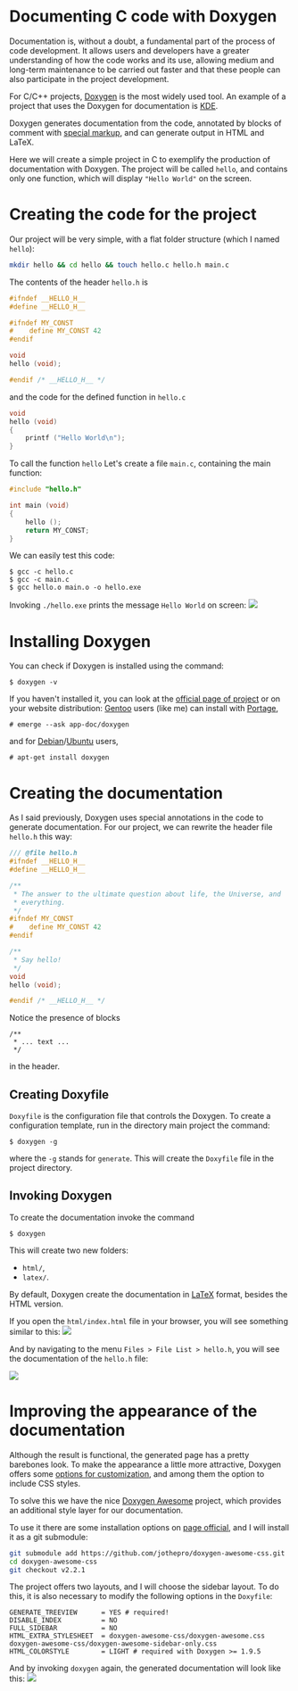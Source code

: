 # Documenting C code with Doxygen

Documentation is, without a doubt, a fundamental part of the process of code
development. It allows users and developers have a greater understanding of how
the code works and its use, allowing medium and long-term maintenance to be
carried out faster and that these people can also participate in the project
development.

For C/C++ projects, [Doxygen](https://www.doxygen.nl/) is the most widely used
tool. An example of a project that uses the Doxygen for documentation is
[KDE](https://kde.org/).

Doxygen generates documentation from the code, annotated by blocks of comment
with [special markup](https://www.doxygen.nl/manual/docblocks.html#specialblock),
and can generate output in HTML and LaTeX.

Here we will create a simple project in C to exemplify the production of
documentation with Doxygen. The project will be called `hello`, and
contains only one function, which will display `"Hello World"` on the
screen.

# Creating the code for the project

Our project will be very simple, with a flat folder structure (which I named `hello`):

``` {.bash org-language="sh"}
mkdir hello && cd hello && touch hello.c hello.h main.c
```

The contents of the header `hello.h` is

``` {.c org-language="C"}
#ifndef __HELLO_H__
#define __HELLO_H__

#ifndef MY_CONST
#    define MY_CONST 42
#endif

void
hello (void);

#endif /* __HELLO_H__ */
```

and the code for the defined function in `hello.c`

``` {.c org-language="C"}
void
hello (void)
{
    printf ("Hello World\n");
}
```

To call the function `hello` Let's create a file 
`main.c`, containing the main function:

``` {.c org-language="C"}
#include "hello.h"

int main (void)
{
    hello ();
    return MY_CONST;
}
```

We can easily test this code:

``` example
$ gcc -c hello.c 
$ gcc -c main.c 
$ gcc hello.o main.o -o hello.exe
```

Invoking `./hello.exe` prints the message
`Hello World` on screen:
![](./Images/Screenshot_20230928_231256.png)

# Installing Doxygen

You can check if Doxygen is installed using the command:

``` example
$ doxygen -v
```

If you haven't installed it, you can look at the [official page of
project](https://www.doxygen.nl/manual/install.html) or on your website
distribution: [Gentoo](https://www.gentoo.org/) users (like me) can install with
[Portage](https://wiki.gentoo.org/wiki/Portage),

``` example
# emerge --ask app-doc/doxygen
```

and for 
[Debian](https://www.debian.org/index.pt.html)/[Ubuntu](https://ubuntu.com/) users,

``` example
# apt-get install doxygen
```

# Creating the documentation

As I said previously, Doxygen uses special annotations in the
code to generate documentation. For our project, we can rewrite the header file
`hello.h` this way:

``` {.c org-language="C"}
/// @file hello.h
#ifndef __HELLO_H__
#define __HELLO_H__

/**
 * The answer to the ultimate question about life, the Universe, and
 * everything.
 */
#ifndef MY_CONST
#    define MY_CONST 42
#endif

/**
 * Say hello!
 */
void
hello (void);

#endif /* __HELLO_H__ */
```

Notice the presence of blocks

``` example
/**
 * ... text ...
 */
```

in the header.

## Creating Doxyfile

`Doxyfile` is the configuration file that controls the
Doxygen. To create a configuration template, run in the directory main project the command:


``` example
$ doxygen -g
```

where the `-g` stands for `generate`. This will create the
`Doxyfile` file in the project directory.

## Invoking Doxygen

To create the documentation invoke the command 

``` example
$ doxygen
```

This will create two new folders:

-   `html/`,
-   `latex/`.

By default, Doxygen create the documentation in
[LaTeX](https://www.latex-project.org/) format, besides the HTML version.

If you open the `html/index.html` file in your browser, you will see
something similar to this:
![](Images/Screenshot_20230928_235627.png)

And by navigating to the menu `Files > File List > hello.h`, you will see
the documentation of the `hello.h` file:

![](Images/Screenshot_20230928_235317.png)

# Improving the appearance of the documentation

Although the result is functional, the generated page has a pretty barebones look.
To make the appearance a little more attractive, Doxygen offers some [options for
customization](https://www.doxygen.nl/manual/customize.html), and among them
the option to include CSS styles.

To solve this we have the nice [Doxygen
Awesome](https://jothepro.github.io/doxygen-awesome-css/) project, which provides an additional
style layer for our documentation.

To use it there are some installation options on [page
official](https://jothepro.github.io/doxygen-awesome-css/index.html#autotoc_md10),
and I will install it as a git submodule:

``` {.bash org-language="sh"}
git submodule add https://github.com/jothepro/doxygen-awesome-css.git
cd doxygen-awesome-css
git checkout v2.2.1
```

The project offers two layouts, and I will choose the sidebar layout. To do
this, it is also necessary to modify the following options in the
`Doxyfile`:

``` example
GENERATE_TREEVIEW      = YES # required!
DISABLE_INDEX          = NO
FULL_SIDEBAR           = NO
HTML_EXTRA_STYLESHEET  = doxygen-awesome-css/doxygen-awesome.css doxygen-awesome-css/doxygen-awesome-sidebar-only.css
HTML_COLORSTYLE        = LIGHT # required with Doxygen >= 1.9.5
```

And by invoking `doxygen` again, the generated documentation will look
like this: ![](Images/Screenshot_20230929_002215.png)
